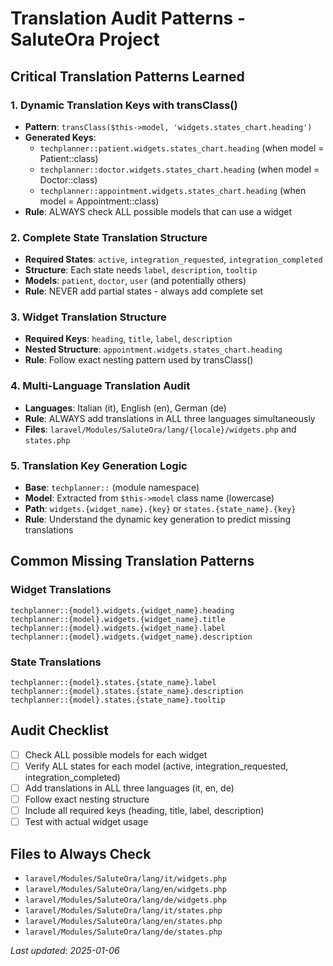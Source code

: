# Translation Audit Patterns - SaluteOra Project

## Critical Translation Patterns Learned

### 1. Dynamic Translation Keys with transClass()
- **Pattern**: `transClass($this->model, 'widgets.states_chart.heading')`
- **Generated Keys**: 
  - `techplanner::patient.widgets.states_chart.heading` (when model = Patient::class)
  - `techplanner::doctor.widgets.states_chart.heading` (when model = Doctor::class)
  - `techplanner::appointment.widgets.states_chart.heading` (when model = Appointment::class)
- **Rule**: ALWAYS check ALL possible models that can use a widget

### 2. Complete State Translation Structure
- **Required States**: `active`, `integration_requested`, `integration_completed`
- **Structure**: Each state needs `label`, `description`, `tooltip`
- **Models**: `patient`, `doctor`, `user` (and potentially others)
- **Rule**: NEVER add partial states - always add complete set

### 3. Widget Translation Structure
- **Required Keys**: `heading`, `title`, `label`, `description`
- **Nested Structure**: `appointment.widgets.states_chart.heading`
- **Rule**: Follow exact nesting pattern used by transClass()

### 4. Multi-Language Translation Audit
- **Languages**: Italian (it), English (en), German (de)
- **Rule**: ALWAYS add translations in ALL three languages simultaneously
- **Files**: `laravel/Modules/SaluteOra/lang/{locale}/widgets.php` and `states.php`

### 5. Translation Key Generation Logic
- **Base**: `techplanner::` (module namespace)
- **Model**: Extracted from `$this->model` class name (lowercase)
- **Path**: `widgets.{widget_name}.{key}` or `states.{state_name}.{key}`
- **Rule**: Understand the dynamic key generation to predict missing translations

## Common Missing Translation Patterns

### Widget Translations
```
techplanner::{model}.widgets.{widget_name}.heading
techplanner::{model}.widgets.{widget_name}.title
techplanner::{model}.widgets.{widget_name}.label
techplanner::{model}.widgets.{widget_name}.description
```

### State Translations
```
techplanner::{model}.states.{state_name}.label
techplanner::{model}.states.{state_name}.description
techplanner::{model}.states.{state_name}.tooltip
```

## Audit Checklist
- [ ] Check ALL possible models for each widget
- [ ] Verify ALL states for each model (active, integration_requested, integration_completed)
- [ ] Add translations in ALL three languages (it, en, de)
- [ ] Follow exact nesting structure
- [ ] Include all required keys (heading, title, label, description)
- [ ] Test with actual widget usage

## Files to Always Check
- `laravel/Modules/SaluteOra/lang/it/widgets.php`
- `laravel/Modules/SaluteOra/lang/en/widgets.php`
- `laravel/Modules/SaluteOra/lang/de/widgets.php`
- `laravel/Modules/SaluteOra/lang/it/states.php`
- `laravel/Modules/SaluteOra/lang/en/states.php`
- `laravel/Modules/SaluteOra/lang/de/states.php`

*Last updated: 2025-01-06* 